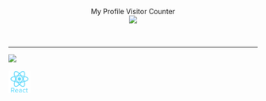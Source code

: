<p align="center"> 
  My Profile Visitor Counter<br>
  <img src="https://profile-counter.glitch.me/mahyarsamali/count.svg" />
</p>

<br>
<hr>

![](https://discord.c99.nl/widget/theme-1/998143234758946828.png)

<a href="http://ir-mp.ir/" target="_blank">
  <img src="https://raw.githubusercontent.com/devicons/devicon/master/icons/react/react-original-wordmark.svg" alt="react" width="45" height="45" />
</a>
